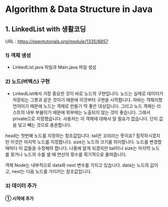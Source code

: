 # Algorithm & Data Structure in Java

## 1. LinkedList with 생활코딩
URL : https://opentutorials.org/module/1335/8857

### 1) 객체 생성
- LinkedList.java 파일과  Main.java 파일 생성

### 2) 노드(버텍스) 구현
- LinkedList에서 가장 중요한 것이 바로 노드의 구현입니다. 노드는 실제로 데이터가 저장되는 그릇과 같은 것이기 때문에 이것부터 구현을 시작합니다. 자바는 객체지향 언어이기 때문에 노드는 객체로 만들기 딱 좋은 대상입니다. 그리고 노드 객체는 리스트의 내부 부붐이기 때문에 외부에는 노출되지 않는 것이 좋습니다. 그래서 private으로 지정했습니다. 사용자는 이 객체에 대해서 알 필요가 없습니다. 단지 값을 넣고 빼는 것으로 충분합니다.

head는 첫번째 노드를 지정하는 참조값입니다. tail은 꼬리라는 뜻이죠? 짐작하시겠지만 이것은 마지막 노드를 지정합니다. size는 노드의 크기를 의미합니다. 노드를 변경할 때마다 이 값들을 수정해야 합니다. 나중에 알게 되겠지만 tail이나 size는 마지막 노드를 찾거나 노드의 수를 셀 때 연산의 횟수를 획기적으로 줄여줍니다.

객체 Node는 내부적으로 data와 next 변수를 가지고 있습니다. data는 노드의 값이고, next는 다음 노드를 가리키는 참조값입니다.

### 3) 데이터 추가
#### ① 시작에 추가